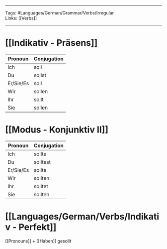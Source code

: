 ___
Tags: #Languages/German/Grammar/Verbs/Irregular  
Links: [[Verbs]]
___
# [[Indikativ - Präsens]]
Pronoun|Conjugation
------------ | ------------
Ich | soll
Du | sollst
Er/Sie/Es | soll
Wir | sollen
Ihr | sollt
Sie | sollen


# [[Modus - Konjunktiv II]]
Pronoun|Conjugation
------------ | ------------
Ich | sollte
Du | solltest
Er/Sie/Es | sollte
Wir | sollten
Ihr | solltet
Sie | sollten


# [[Languages/German/Verbs/Indikativ - Perfekt]]
[[Pronouns]] + [[Haben]]  gesollt